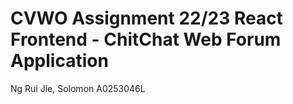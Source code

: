 # CVWO Assignment 22/23 React Frontend - ChitChat Web Forum Application
Ng Rui Jie, Solomon A0253046L
